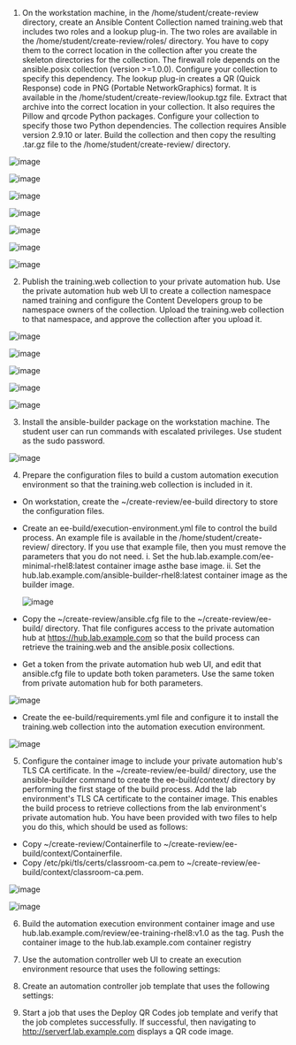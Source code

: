 
1. On the workstation machine, in the /home/student/create-review directory, create an Ansible Content Collection named training.web that includes two roles and a lookup plug-in.
The two roles are available in the /home/student/create-review/roles/ directory. You have to copy them to the correct location in the collection after you create the skeleton directories for the collection.
The firewall role depends on the ansible.posix collection (version >=1.0.0). Configure your collection to specify this dependency.
The lookup plug-in creates a QR (Quick Response) code in PNG (Portable NetworkGraphics) format. It is available in the /home/student/create-review/lookup.tgz file. Extract that archive into the correct location in your collection. It also requires the
Pillow and qrcode Python packages. Configure your collection to specify those two Python dependencies.
The collection requires Ansible version 2.9.10 or later. Build the collection and then copy the resulting .tar.gz file to the /home/student/create-review/ directory.

![image](https://github.com/anuja2015/Redhat/assets/16287330/cae22af2-fb6d-47ad-a6a3-938d11157cf3)

![image](https://github.com/anuja2015/Redhat/assets/16287330/63a49a07-31f7-45ff-ab1f-04a6b46e0c7b)

![image](https://github.com/anuja2015/Redhat/assets/16287330/59f902b1-bb02-4f8b-b769-6ab85883d62c)

![image](https://github.com/anuja2015/Redhat/assets/16287330/59a8ed6f-5f6e-40b6-934f-6f62201f8a90)

![image](https://github.com/anuja2015/Redhat/assets/16287330/e96d8ff6-b1a6-4803-8855-ee34d7fd8321)

![image](https://github.com/anuja2015/Redhat/assets/16287330/d41564e1-4bb2-48a1-9284-1449610d3c8e)

![image](https://github.com/anuja2015/Redhat/assets/16287330/5238e49e-89bf-4c97-9132-d3df31b80bfd)


2. Publish the training.web collection to your private automation hub. Use the private automation hub web UI to create a collection namespace named training and configure the Content Developers group to be namespace owners of the collection.
Upload the training.web collection to that namespace, and approve the collection after you upload it.

![image](https://github.com/anuja2015/Redhat/assets/16287330/461c65db-5581-4820-951f-bffe933e3cd2)

![image](https://github.com/anuja2015/Redhat/assets/16287330/3d83f184-45b0-4a7f-875b-2840d6ec173c)

![image](https://github.com/anuja2015/Redhat/assets/16287330/830996c8-f585-4444-a515-68079a277c67)

![image](https://github.com/anuja2015/Redhat/assets/16287330/bc9f70c0-5e05-4116-96ce-136fc625a54c)

![image](https://github.com/anuja2015/Redhat/assets/16287330/18a6a895-b655-4c37-ba6b-f9aa41276ad4)

3. Install the ansible-builder package on the workstation machine. The student user can run commands with escalated privileges. Use student as the sudo password.

![image](https://github.com/anuja2015/Redhat/assets/16287330/766dac0e-a751-4659-b210-801391f89553)

4. Prepare the configuration files to build a custom automation execution environment so that the training.web collection is included in it.
- On workstation, create the ~/create-review/ee-build directory to store the configuration files.
- Create an ee-build/execution-environment.yml file to control the build process. An example file is available in the /home/student/create-review/ directory. If you use that example file, then you must remove the parameters that you do not need.
   i. Set the hub.lab.example.com/ee-minimal-rhel8:latest container image asthe base image.
  ii. Set the hub.lab.example.com/ansible-builder-rhel8:latest container image as the builder image.

  ![image](https://github.com/anuja2015/Redhat/assets/16287330/ab3b3c14-3f7a-493a-b66c-c1c090482804)


- Copy the ~/create-review/ansible.cfg file to the ~/create-review/ee-build/ directory. That file configures access to the private automation hub at https://hub.lab.example.com so that the build process can retrieve the training.web and the ansible.posix collections.
- Get a token from the private automation hub web UI, and edit that ansible.cfg file to update both token parameters. Use the same token from private automation hub for both parameters.

![image](https://github.com/anuja2015/Redhat/assets/16287330/4e1dd16d-dd5b-4d68-b01a-94e7ffae861e)

- Create the ee-build/requirements.yml file and configure it to install the training.web collection into the automation execution environment.

![image](https://github.com/anuja2015/Redhat/assets/16287330/e19fc07c-25a9-44f5-8e0e-846d8415330b)

5. Configure the container image to include your private automation hub's TLS CA certificate. In the ~/create-review/ee-build/ directory, use the ansible-builder command to create the ee-build/context/ directory by performing the first stage of the build
process. Add the lab environment's TLS CA certificate to the container image. This enables the build process to retrieve collections from the lab environment's private automation hub. You have been provided with two files to help you do this, which should be used as follows:
- Copy ~/create-review/Containerfile to ~/create-review/ee-build/context/Containerfile.
- Copy /etc/pki/tls/certs/classroom-ca.pem to ~/create-review/ee-build/context/classroom-ca.pem.

![image](https://github.com/anuja2015/Redhat/assets/16287330/43ba6d32-f1f3-4534-8d9a-20248eeff65f)

![image](https://github.com/anuja2015/Redhat/assets/16287330/b40be552-31aa-4d54-9045-14b518e4dd85)

6. Build the automation execution environment container image and use hub.lab.example.com/review/ee-training-rhel8:v1.0 as the tag. Push the container image to the hub.lab.example.com container registry

7. Use the automation controller web UI to create an execution environment resource that uses the following settings:



8. Create an automation controller job template that uses the following settings:



9. Start a job that uses the Deploy QR Codes job template and verify that the job completes successfully. If successful, then navigating to http://serverf.lab.example.com displays a QR code image.
